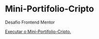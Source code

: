 # Mini-Portifolio-Cripto
Desafio Frontend Mentor

<a href="https://ericrdgs.github.io/Mini-Portifolio-Cripto//" target="_blank"> Executar o Mini-Portifolio-Cripto.
